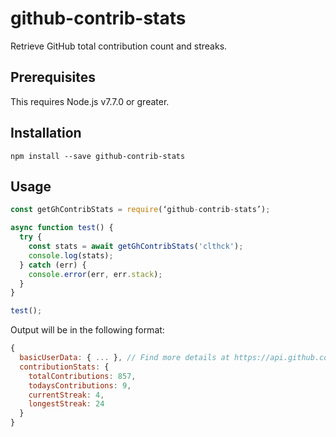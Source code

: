 # github-contrib-stats
Retrieve GitHub total contribution count and streaks.

## Prerequisites
This requires Node.js v7.7.0 or greater.

## Installation
```
npm install --save github-contrib-stats
```

## Usage
```js
const getGhContribStats = require(‘github-contrib-stats’);

async function test() {
  try {
    const stats = await getGhContribStats('clthck');
    console.log(stats);
  } catch (err) {
    console.error(err, err.stack);
  }
}

test();
```

Output will be in the following format:
```js
{
  basicUserData: { ... }, // Find more details at https://api.github.com/users/clthck
  contributionStats: {
    totalContributions: 857,
    todaysContributions: 9,
    currentStreak: 4,
    longestStreak: 24
  }
}
```